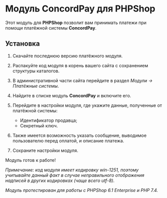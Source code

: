 # Модуль ConcordPay для PHPShop

Этот модуль для **PHPShop** позволит вам принимать платежи при помощи платёжной системы **ConcordPay**.

## Установка

1. Скачайте последнюю версию платёжного модуля.

2. Распакуйте код модуля в корень вашего сайта с сохранением структуры каталогов.

3. В административной части сайта перейдите в раздел *Модули -> Платёжные системы*.

4. Найдите в списке модуль **ConcordPay** и включите его.

5. Перейдите в настройки модуля, где укажите данные, полученные от платёжной системы:

   - Идентификатор продавца;
   - Секретный ключ.

6. Также имеется возможность указать сообщение, выводимое пользователю перед оплатой, и описание платежа.

7. Сохраните настройки модуля.

Модуль готов к работе!

*Примечание: код модуля имеет кодировку win-1251, поэтому учитывайте данный факт в случае неправильного отображения
надписей в других кодировках (чаще всего utf-8).*

*Модуль протестирован для работы с PHPShop 6.1 Enterprise и PHP 7.4.*